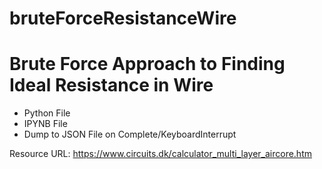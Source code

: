 # bruteForceResistanceWire

<H1> Brute Force Approach to Finding Ideal Resistance in Wire</H1>
<ul>
<li> Python File</li>
<li> IPYNB File</li>
<li> Dump to JSON File on Complete/KeyboardInterrupt</li>
</ul>

Resource URL: https://www.circuits.dk/calculator_multi_layer_aircore.htm
